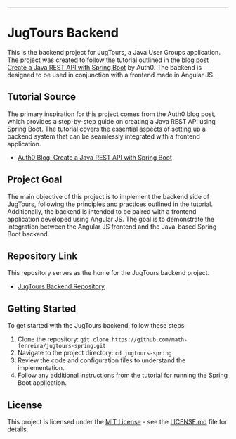 ---

# JugTours Backend

This is the backend project for JugTours, a Java User Groups application. The project was created to follow the tutorial outlined in the blog post [Create a Java REST API with Spring Boot](https://auth0.com/blog/spring-boot-angular-crud/#Create-a-Java-REST-API-with-Spring-Boot) by Auth0. The backend is designed to be used in conjunction with a frontend made in Angular JS.

## Tutorial Source

The primary inspiration for this project comes from the Auth0 blog post, which provides a step-by-step guide on creating a Java REST API using Spring Boot. The tutorial covers the essential aspects of setting up a backend system that can be seamlessly integrated with a frontend application.

- [Auth0 Blog: Create a Java REST API with Spring Boot](https://auth0.com/blog/spring-boot-angular-crud/#Create-a-Java-REST-API-with-Spring-Boot)

## Project Goal

The main objective of this project is to implement the backend side of JugTours, following the principles and practices outlined in the tutorial. Additionally, the backend is intended to be paired with a frontend application developed using Angular JS. The goal is to demonstrate the integration between the Angular JS frontend and the Java-based Spring Boot backend.

## Repository Link

This repository serves as the home for the JugTours backend project.

- [JugTours Backend Repository](https://github.com/math-ferreira/jugtours-spring)

## Getting Started

To get started with the JugTours backend, follow these steps:

1. Clone the repository: `git clone https://github.com/math-ferreira/jugtours-spring.git`
2. Navigate to the project directory: `cd jugtours-spring`
3. Review the code and configuration files to understand the implementation.
4. Follow any additional instructions from the tutorial for running the Spring Boot application.

## License

This project is licensed under the [MIT License](LICENSE.md) - see the [LICENSE.md](LICENSE.md) file for details.

